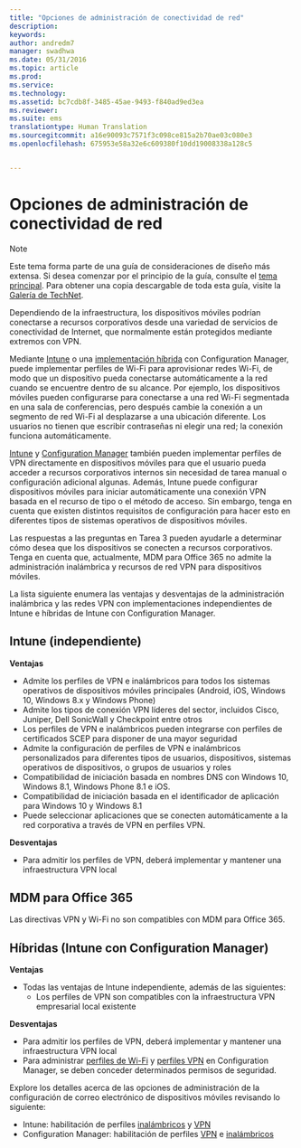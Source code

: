 ```yaml
---
title: "Opciones de administración de conectividad de red"
description: 
keywords: 
author: andredm7
manager: swadhwa
ms.date: 05/31/2016
ms.topic: article
ms.prod: 
ms.service: 
ms.technology: 
ms.assetid: bc7cdb8f-3485-45ae-9493-f840ad9ed3ea
ms.reviewer: 
ms.suite: ems
translationtype: Human Translation
ms.sourcegitcommit: a16e90093c7571f3c098ce815a2b70ae03c080e3
ms.openlocfilehash: 675953e58a32e6c609380f10dd19008338a128c5


---
```


# Opciones de administración de conectividad de red

>[!NOTE]
>Este tema forma parte de una guía de consideraciones de diseño más extensa. Si desea comenzar por el principio de la guía, consulte el [tema principal](mdm-design-considerations-guide.md). Para obtener una copia descargable de toda esta guía, visite la [Galería de TechNet](https://gallery.technet.microsoft.com/Mobile-Device-Management-7d401582).

Dependiendo de la infraestructura, los dispositivos móviles podrían conectarse a recursos corporativos desde una variedad de servicios de conectividad de Internet, que normalmente están protegidos mediante extremos con VPN.

Mediante [Intune](/Intune/deploy-use/wi-fi-connections-in-microsoft-intune) o una [implementación híbrida](https://technet.microsoft.com/library/dn261221.aspx) con Configuration Manager, puede implementar perfiles de Wi-Fi para aprovisionar redes Wi-Fi, de modo que un dispositivo pueda conectarse automáticamente a la red cuando se encuentre dentro de su alcance. Por ejemplo, los dispositivos móviles pueden configurarse para conectarse a una red Wi-Fi segmentada en una sala de conferencias, pero después cambie la conexión a un segmento de red Wi-Fi al desplazarse a una ubicación diferente. Los usuarios no tienen que escribir contraseñas ni elegir una red; la conexión funciona automáticamente.

[Intune](/Intune/deploy-use/vpn-connections-in-microsoft-intune) y [Configuration Manager](https://technet.microsoft.com/library/dn261217.aspx) también pueden implementar perfiles de VPN directamente en dispositivos móviles para que el usuario pueda acceder a recursos corporativos internos sin necesidad de tarea manual o configuración adicional algunas. Además, Intune puede configurar dispositivos móviles para iniciar automáticamente una conexión VPN basada en el recurso de tipo o el método de acceso. Sin embargo, tenga en cuenta que existen distintos requisitos de configuración para hacer esto en diferentes tipos de sistemas operativos de dispositivos móviles.

Las respuestas a las preguntas en Tarea 3 pueden ayudarle a determinar cómo desea que los dispositivos se conecten a recursos corporativos. Tenga en cuenta que, actualmente, <token>MDM para Office 365</token> no admite la administración inalámbrica y recursos de red VPN para dispositivos móviles.

La lista siguiente enumera las ventajas y desventajas de la administración inalámbrica y las redes VPN con implementaciones independientes de Intune e híbridas de Intune con Configuration Manager.

## Intune (independiente)

**Ventajas**

- Admite los perfiles de VPN e inalámbricos para todos los sistemas operativos de dispositivos móviles principales (Android, iOS, Windows 10, Windows 8.x y Windows Phone) 
- Admite los tipos de conexión VPN líderes del sector, incluidos Cisco, Juniper, Dell SonicWall y Checkpoint entre otros
- Los perfiles de VPN e inalámbricos pueden integrarse con perfiles de certificados SCEP para disponer de una mayor seguridad
- Admite la configuración de perfiles de VPN e inalámbricos personalizados para diferentes tipos de usuarios, dispositivos, sistemas operativos de dispositivos, o grupos de usuarios y roles
- Compatibilidad de iniciación basada en nombres DNS con Windows 10, Windows 8.1, Windows Phone 8.1 e iOS.
- Compatibilidad de iniciación basada en el identificador de aplicación para Windows 10 y Windows 8.1
- Puede seleccionar aplicaciones que se conecten automáticamente a la red corporativa a través de VPN en perfiles VPN.

**Desventajas**

- Para admitir los perfiles de VPN, deberá implementar y mantener una infraestructura VPN local

## MDM para Office 365

Las directivas VPN y Wi-Fi no son compatibles con MDM para Office 365.

## Híbridas (Intune con Configuration Manager)

**Ventajas**

- Todas las ventajas de Intune independiente, además de las siguientes:
    - Los perfiles de VPN son compatibles con la infraestructura VPN empresarial local existente

**Desventajas**

- Para admitir los perfiles de VPN, deberá implementar y mantener una infraestructura VPN local 
- Para administrar [perfiles de Wi-Fi](https://technet.microsoft.com/library/dn408646.aspx) y [perfiles VPN](https://technet.microsoft.com/library/dn408643.aspx) en Configuration Manager, se deben conceder determinados permisos de seguridad.

Explore los detalles acerca de las opciones de administración de la configuración de correo electrónico de dispositivos móviles revisando lo siguiente:

- Intune: habilitación de perfiles [inalámbricos](/Intune/deploy-use/wi-fi-connections-in-microsoft-intune) y [VPN](/Intune/deploy-use/vpn-connections-in-microsoft-intune)
- Configuration Manager: habilitación de perfiles [VPN](https://technet.microsoft.com/library/dn261217.aspx) e [inalámbricos](https://technet.microsoft.com/library/dn261221.aspx)


<!--HONumber=Jul16_HO3-->



